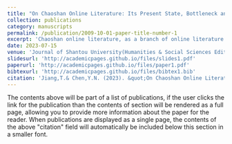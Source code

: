 ```yaml
---
title: "On Chaoshan Online Literature: Its Present State, Bottleneck and Direction"
collection: publications
category: manuscripts
permalink: /publication/2009-10-01-paper-title-number-1
excerpt: 'Chaoshan online literature, as a branch of online literature of the Guangdong-Hong Kong-Macao Greater Bay Area, is relatively less developed compared with other regions. But in recent years, a number of writers and works with certain popularity and influence have emerged. Therefore, observing, sorting out and studying the development of Chaoshan online literature, and revealing its achievements and shortcomings, can fill a blind spot for current scholarship and find a new highlight for the area’s cultural development, and at the same time it can enrich the online literature research of the entire Guangdong-Hong Kong-Macao Greater Bay Area.'
date: 2023-07-15
venue: 'Journal of Shantou University(Humanities & Social Sciences Edition)'
slidesurl: 'http://academicpages.github.io/files/slides1.pdf'
paperurl: 'http://academicpages.github.io/files/paper1.pdf'
bibtexurl: 'http://academicpages.github.io/files/bibtex1.bib'
citation: 'Jiang,T.& Chen,Y.N. (2023). &quot;On Chaoshan Online Literature: Its Present State, Bottleneck and Direction.&quot; <i>Journal of Shantou University(Humanities & Social Sciences Edition)</i>. 39(07).'
---
```

The contents above will be part of a list of publications, if the user clicks the link for the publication than the contents of section will be rendered as a full page, allowing you to provide more information about the paper for the reader. When publications are displayed as a single page, the contents of the above "citation" field will automatically be included below this section in a smaller font.
